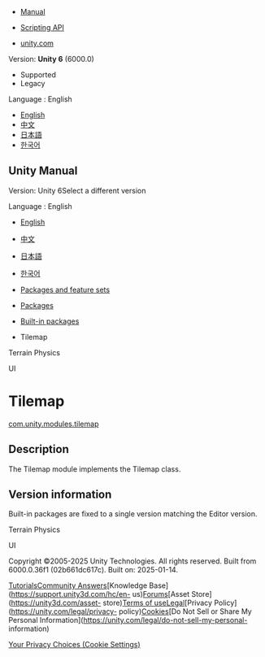 [](https://docs.unity3d.com)

  * [Manual](../Manual/index.html)
  * [Scripting API](../ScriptReference/index.html)

  * [unity.com](https://unity.com/)

Version: **Unity 6** (6000.0)

  * Supported
  * Legacy

Language : English

  * [English](/Manual/com.unity.modules.tilemap.html)
  * [中文](/cn/current/Manual/com.unity.modules.tilemap.html)
  * [日本語](/ja/current/Manual/com.unity.modules.tilemap.html)
  * [한국어](/kr/current/Manual/com.unity.modules.tilemap.html)

[](https://docs.unity3d.com)

## Unity Manual

Version: Unity 6Select a different version

Language : English

  * [English](/Manual/com.unity.modules.tilemap.html)
  * [中文](/cn/current/Manual/com.unity.modules.tilemap.html)
  * [日本語](/ja/current/Manual/com.unity.modules.tilemap.html)
  * [한국어](/kr/current/Manual/com.unity.modules.tilemap.html)

  * [Packages and feature sets](PackagesList.html)
  * [Packages](Packages-all.html)
  * [Built-in packages](pack-build.html)
  * Tilemap 

[](com.unity.modules.terrainphysics.html)

Terrain Physics

[](com.unity.modules.ui.html)

UI

# Tilemap

[com.unity.modules.tilemap](https://docs.unity3d.com/6000.0/Documentation/ScriptReference/UnityEngine.TilemapModule.html)

## Description

The Tilemap module implements the Tilemap class.

## Version information

Built-in packages are fixed to a single version matching the Editor version.

[](com.unity.modules.terrainphysics.html)

Terrain Physics

[](com.unity.modules.ui.html)

UI

Copyright ©2005-2025 Unity Technologies. All rights reserved. Built from
6000.0.36f1 (02b661dc617c). Built on: 2025-01-14.

[Tutorials](https://learn.unity.com/)[Community
Answers](https://answers.unity3d.com)[Knowledge
Base](https://support.unity3d.com/hc/en-
us)[Forums](https://forum.unity3d.com)[Asset Store](https://unity3d.com/asset-
store)[Terms of
use](https://docs.unity3d.com/Manual/TermsOfUse.html)[Legal](https://unity.com/legal)[Privacy
Policy](https://unity.com/legal/privacy-
policy)[Cookies](https://unity.com/legal/cookie-policy)[Do Not Sell or Share
My Personal Information](https://unity.com/legal/do-not-sell-my-personal-
information)

[Your Privacy Choices (Cookie Settings)](javascript:void\(0\);)

